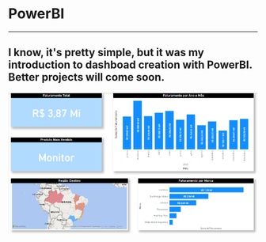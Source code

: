 # PowerBI
---
I know, it's pretty simple, but it was my introduction to dashboad creation with PowerBI. Better projects will come soon.
---

![dashboard](dashboard.png)


